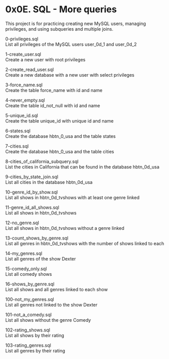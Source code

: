 # 0x0E. SQL - More queries

This project is for practicing creating new MySQL users, managing privileges, and using subqueries and multiple joins.

0-privileges.sql<br>
List all privileges of the MySQL users user_0d_1 and user_0d_2

1-create_user.sql<br>
Create a new user with root privileges

2-create_read_user.sql<br>
Create a new database with a new user with select privileges

3-force_name.sql<br>
Create the table force_name with id and name

4-never_empty.sql<br>
Create the table id_not_null with id and name

5-unique_id.sql<br>
Create the table unique_id with unique id and name

6-states.sql<br>
Create the database hbtn_0_usa and the table states

7-cities.sql<br>
Create the database hbtn_0_usa and the table cities

8-cities_of_california_subquery.sql<br>
List the cities in California that can be found in the database hbtn_0d_usa

9-cities_by_state_join.sql<br>
List all cities in the database hbtn_0d_usa

10-genre_id_by_show.sql<br>
List all shows in hbtn_0d_tvshows with at least one genre linked

11-genre_id_all_shows.sql<br>
List all shows in hbtn_0d_tvshows

12-no_genre.sql<br>
List all shows in hbtn_0d_tvshows without a genre linked

13-count_shows_by_genre.sql<br>
List all genres in hbtn_0d_tvshows with the number of shows linked to each

14-my_genres.sql<br>
List all genres of the show Dexter

15-comedy_only.sql<br>
List all comedy shows

16-shows_by_genre.sql<br>
List all shows and all genres linked to each show

100-not_my_genres.sql<br>
List all genres not linked to the show Dexter

101-not_a_comedy.sql<br>
List all shows without the genre Comedy

102-rating_shows.sql<br>
List all shows by their rating

103-rating_genres.sql<br>
List all genres by their rating
